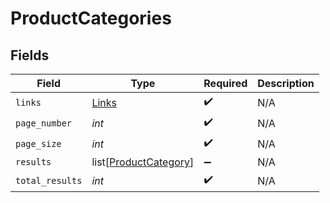 # ProductCategories


## Fields

| Field                                                           | Type                                                            | Required                                                        | Description                                                     |
| --------------------------------------------------------------- | --------------------------------------------------------------- | --------------------------------------------------------------- | --------------------------------------------------------------- |
| `links`                                                         | [Links](../../models/shared/links.md)                           | :heavy_check_mark:                                              | N/A                                                             |
| `page_number`                                                   | *int*                                                           | :heavy_check_mark:                                              | N/A                                                             |
| `page_size`                                                     | *int*                                                           | :heavy_check_mark:                                              | N/A                                                             |
| `results`                                                       | list[[ProductCategory](../../models/shared/productcategory.md)] | :heavy_minus_sign:                                              | N/A                                                             |
| `total_results`                                                 | *int*                                                           | :heavy_check_mark:                                              | N/A                                                             |
